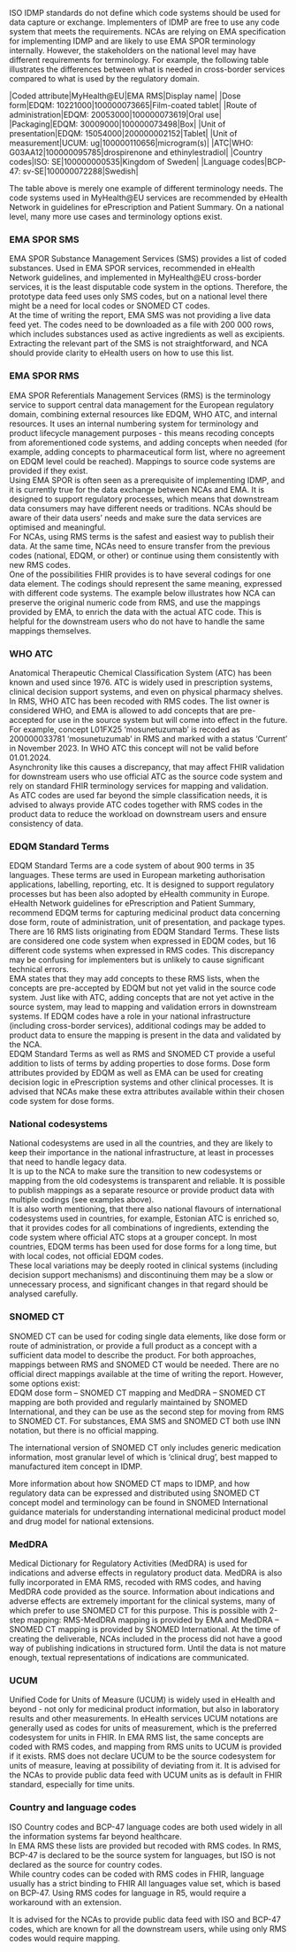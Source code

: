ISO IDMP standards do not define which code systems should be used for data capture or exchange. Implementers of IDMP are free to use any code system that meets the requirements. 
NCAs are relying on EMA specification for implementing IDMP and are likely to use EMA SPOR terminology internally. However, the stakeholders on the national level may have different requirements for terminology. 
For example, the following table illustrates the differences between what is needed in cross-border services compared to what is used by the regulatory domain.  

|Coded attribute|MyHealth@EU|EMA RMS|Display name|
|Dose form|EDQM: 10221000|100000073665|Film-coated tablet|
|Route of administration|EDQM: 20053000|100000073619|Oral use|
|Packaging|EDQM: 30009000|100000073498|Box|
|Unit of presentation|EDQM: 15054000|200000002152|Tablet|
|Unit of measurement|UCUM: ug|100000110656|microgram(s)|
|ATC|WHO: G03AA12|100000095785|drospirenone and ethinylestradiol|
|Country codes|ISO: SE|100000000535|Kingdom of Sweden|
|Language codes|BCP-47: sv-SE|100000072288|Swedish|

The table above is merely one example of different terminology needs. The code systems used in MyHealth@EU services are recommended by eHealth Network in guidelines for ePrescription and Patient Summary. On a national level, many more use cases and terminology options exist.

### EMA SPOR SMS
EMA SPOR Substance Management Services (SMS) provides a list of coded substances. Used in EMA SPOR services, recommended in eHealth Network guidelines, and implemented in MyHealth@EU cross-border services, it is the least disputable code system in the options. Therefore, the prototype data feed uses only SMS codes, but on a national level there might be a need for local codes or SNOMED CT codes.  
At the time of writing the report, EMA SMS was not providing a live data feed yet. The codes need to be downloaded as a file with 200 000 rows, which includes substances used as active ingredients as well as excipients. Extracting the relevant part of the SMS is not straightforward, and NCA should provide clarity to eHealth users on how to use this list. 

### EMA SPOR RMS
EMA SPOR Referentials Management Services (RMS) is the terminology service to support central data management for the European regulatory domain, combining external resources like EDQM, WHO ATC, and internal resources. It uses an internal numbering system for terminology and product lifecycle management purposes - this means recoding concepts from aforementioned code systems, and adding concepts when needed (for example, adding concepts to pharmaceutical form list, where no agreement on EDQM level could be reached). Mappings to source code systems are provided if they exist.  
Using EMA SPOR is often seen as a prerequisite of implementing IDMP, and it is currently true for the data exchange between NCAs and EMA. It is designed to support regulatory processes, which means that downstream data consumers may have different needs or traditions. NCAs should be aware of their data users’ needs and make sure the data services are optimised and meaningful.  
For NCAs, using RMS terms is the safest and easiest way to publish their data. At the same time, NCAs need to ensure transfer from the previous codes (national, EDQM, or other) or continue using them consistently with new RMS codes.  
One of the possibilities FHIR provides is to have several codings for one data element. The codings should represent the same meaning, expressed with different code systems. The example below illustrates how NCA can preserve the original numeric code from RMS, and use the mappings provided by EMA, to enrich the data with the actual ATC code. This is helpful for the downstream users who do not have to handle the same mappings themselves.  
  

### WHO ATC
Anatomical Therapeutic Chemical Classification System (ATC) has been known and used since 1976. ATC is widely used in prescription systems, clinical decision support systems, and even on physical pharmacy shelves. 
In RMS, WHO ATC has been recoded with RMS codes. The list owner is considered WHO, and EMA is allowed to add concepts that are pre-accepted for use in the source system but will come into effect in the future. For example, concept L01FX25 ‘mosunetuzumab’ is recoded as 200000033781 ‘mosunetuzumab’ in RMS and marked with a status ‘Current’ in November 2023. In WHO ATC this concept will not be valid before 01.01.2024.  
Asynchronity like this causes a discrepancy, that may affect FHIR validation for downstream users who use official ATC as the source code system and rely on standard FHIR terminology services for mapping and validation.  
As ATC codes are used far beyond the simple classification needs, it is advised to always provide ATC codes together with RMS codes in the product data to reduce the workload on downstream users and ensure consistency of data.

### EDQM Standard Terms 
EDQM Standard Terms are a code system of about 900 terms in 35 languages. These terms are used in European marketing authorisation applications, labelling, reporting, etc. It is designed to support regulatory processes but has been also adopted by eHealth community in Europe. eHealth Network guidelines for ePrescription and Patient Summary, recommend EDQM terms for capturing medicinal product data concerning dose form, route of administration, unit of presentation, and package types.  
There are 16 RMS lists originating from EDQM Standard Terms. These lists are considered one code system when expressed in EDQM codes, but 16 different code systems when expressed in RMS codes. This discrepancy may be confusing for implementers but is unlikely to cause significant technical errors.  
EMA states that they may add concepts to these RMS lists, when the concepts are pre-accepted by EDQM but not yet valid in the source code system. Just like with ATC, adding concepts that are not yet active in the source system, may lead to mapping and validation errors in downstream systems. If EDQM codes have a role in your national infrastructure (including cross-border services), additional codings may be added to product data to ensure the mapping is present in the data and validated by the NCA.  
EDQM Standard Terms as well as RMS and SNOMED CT provide a useful addition to lists of terms by adding properties to dose forms. Dose form attributes provided by EDQM as well as EMA can be used for creating decision logic in ePrescription systems and other clinical processes. It is advised that NCAs make these extra attributes available within their chosen code system for dose forms.  

### National codesystems
National codesystems are used in all the countries, and they are likely to keep their importance in the national infrastructure, at least in processes that need to handle legacy data.  
It is up to the NCA to make sure the transition to new codesystems or mapping from the old codesystems is transparent and reliable. It is possible to publish mappings as a separate resource or provide product data with multiple codings (see examples above).  
It is also worth mentioning, that there also national flavours of international codesystems used in countries, for example, Estonian ATC is enriched so, that it provides codes for all combinations of ingredients, extending the code system where official ATC stops at a grouper concept. In most countries, EDQM terms has been used for dose forms for a long time, but with local codes, not official EDQM codes.  
These local variations may be deeply rooted in clinical systems (including decision support mechanisms) and discontinuing them may be a slow or unnecessary process, and significant changes in that regard should be analysed carefully.

### SNOMED CT
SNOMED CT can be used for coding single data elements, like dose form or route of administration, or provide a full product as a concept with a sufficient data model to describe the product. For both approaches, mappings between RMS and SNOMED CT would be needed. There are no official direct mappings available at the time of writing the report. However, some options exist:  
EDQM dose form – SNOMED CT mapping and MedDRA – SNOMED CT mapping are both provided and regularly maintained by SNOMED International, and they can be use as the second step for moving from RMS to SNOMED CT. 
For substances, EMA SMS and SNOMED CT both use INN notation, but there is no official mapping.  

The international version of SNOMED CT only includes generic medication information, most granular level of which is ‘clinical drug’, best mapped to manufactured item concept in IDMP. 
  
More information about how SNOMED CT maps to IDMP, and how regulatory data can be expressed and distributed using SNOMED CT concept model and terminology can be found in SNOMED International guidance materials for understanding international medicinal product model and drug model for national extensions.

### MedDRA
Medical Dictionary for Regulatory Activities (MedDRA) is used for indications and adverse effects in regulatory product data. 
MedDRA is also fully incorporated in EMA RMS, recoded with RMS codes, and having MedDRA code provided as the source. Information about indications and adverse effects are extremely important for the clinical systems, many of which prefer to use SNOMED CT for this purpose. This is possible with 2-step mapping: RMS-MedDRA mapping is provided by EMA and MedDRA – SNOMED CT mapping is provided by SNOMED International.
At the time of creating the deliverable, NCAs included in the process did not have a good way of publishing indications in structured form. Until the data is not mature enough, textual representations of indications are communicated.

### UCUM
Unified Code for Units of Measure (UCUM) is widely used in eHealth and beyond - not only for medicinal product information, but also in laboratory results and other measurements. In eHealth services UCUM notations are generally used as codes for units of measurement, which is the preferred codesystem for units in FHIR. 
In EMA RMS list, the same concepts are coded with RMS codes, and mapping from RMS units to UCUM is provided if it exists. RMS does not declare UCUM to be the source codesystem for units of measure, leaving at possibility of deviating from it. It is advised for the NCAs to provide public data feed with UCUM units as is default in FHIR standard, especially for time units. 

### Country and language codes
ISO Country codes and BCP-47 language codes are both used widely in all the information systems far beyond healthcare.  
In EMA RMS these lists are provided but recoded with RMS codes. In RMS, BCP-47 is declared to be the source system for languages, but ISO is not declared as the source for country codes.  
While country codes can be coded with RMS codes in FHIR, language usually has a strict binding to FHIR All languages value set, which is based on BCP-47. Using RMS codes for language in R5, would require a workaround with an extension.  
 
It is advised for the NCAs to provide public data feed with ISO and BCP-47 codes, which are known for all the downstream users, while using only RMS codes would require mapping.
  
    
    
